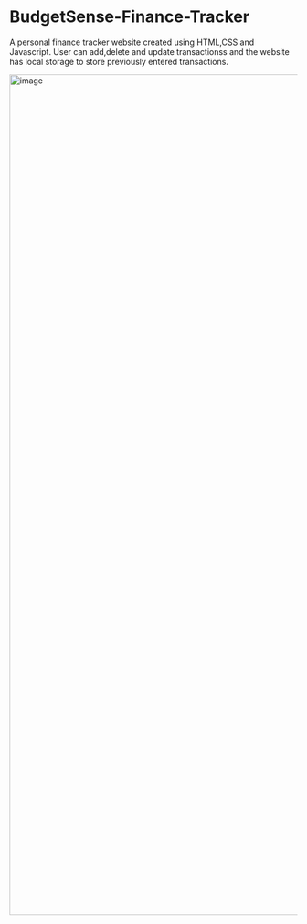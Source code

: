 # BudgetSense-Finance-Tracker
A personal finance tracker website created using HTML,CSS and Javascript.
User can add,delete and update transactionss and the website has local storage to store previously entered transactions.

<img width="1470" alt="image" src="https://github.com/kpandey24/BudgetSense-Finance-Tracker/assets/123436796/139839b9-9eb2-4d02-89d6-ea76e1e8932f">
